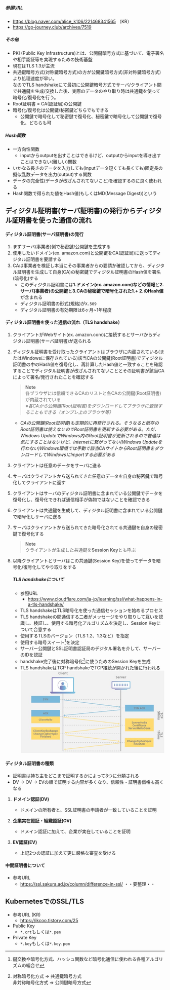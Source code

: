 ##### 参照URL
- https://blog.naver.com/alice_k106/221468341565 （KR）
- https://go-journey.club/archives/7519

##### その他
- PKI (Public Key Infrastructure)とは、公開鍵暗号方式に基づいて、電子署名や相手認証等を実現するための技術基盤
- 現在はTLS 1.3が主流
- 共通鍵暗号方式(対称鍵暗号方式)の方が公開鍵暗号方式(非対称鍵暗号方式)より処理速度が早い。  
  なのでTLS handshakeにて最初に公開鍵暗号方式でサーバ/クライアント間で共通鍵を生成/交換した後、実際のデータのやり取り時は共通鍵を使って暗号化/復号化を行う。
- Root証明書 = CA(認証局)の公開鍵
- 暗号化/復号化は公開鍵/秘密鍵どちらでもできる
  - 公開鍵で暗号化して秘密鍵で復号化、秘密鍵で暗号化して公開鍵で復号化、どちらも可

##### Hash関数
- 一方向性関数
  - inputからoutputを出すことはできるけど、outputからinputを導き出すことはできない(難しい)関数
- いかなる長さのデータを入力しても(inputデータ短くても長くても)固定長の擬似乱数データを出力(output)する関数
- データの完全性(データが改ざんされてないこと)を確認するのに良く使われる
- Hash関数で得られた値をHash値(もしくはMD(Message Digest))という

## ディジタル証明書(サーバ証明書)の発行からディジタル証明書を使った通信の流れ
#### ディジタル証明書(サーバ証明書)の発行
1. まずサーバ(事業者)側で秘密鍵/公開鍵を生成する
2. 使用したいドメイン(ex. amazon.com)と公開鍵をCA(認証局)に送ってディジタル証明書を要請する
3. CAは事業者を検証し本当にその事業者からの要請か確認してから、ディジタル証明書を生成して自身(CA)の秘密鍵でディジタル証明書のHash値を署名(暗号化)する
   - このディジタル証明書には**1.ドメイン(ex. amazon.com)などの情報**と**2.サーバ(事業者)の公開鍵**と**3.CAの秘密鍵で暗号化された1.+ 2.のHash値**が含まれる
   - ディジタル証明書の形式(規格)が`X.509`
   - ディジタル証明書の有効期限は6ヶ月~1年程度
#### ディジタル証明書を使った通信の流れ（TLS handshake）
1. クライアントがWebサイト(ex. amazon.com)に接続するとサーバからディジタル証明書(サーバ証明書)が送られる
2. ディジタル証明書を受け取ったクライアントはブラウザに内蔵されている(またはWindowsに保存されている)該当CAの公開鍵(Root証明書)でディジタル証明書の中のHash値を復号化し、再計算したHash値と一致することを確認することでディジタル証明書が改ざんされてないこととその証明書が該当CAによって署名/発行されたことを確認する
   > **Note**  
   > 各ブラウザには信頼できるCAのリストと各CAの公開鍵(Root証明書)が内蔵されている  
   > ※*各CAから公開鍵(Root証明書)をダウンロードしてブラウザに登録することもできる（オンプレ上のブラウザ等）*
   - *CAの公開鍵(Root証明書)も定期的に再発行される。そうなると既存のRoot証明書は使えないのでRoot証明書を更新する必要がある。ただ、Windows UpdateでWindows内のRoot証明書が更新されるので普通は気にすることはないけど、Internetに繋がってない(Windows Updateを行わない)Windows環境では手動で該当CAサイトからRoot証明書をダウンロードしてWindowsにImportする必要がある*
3. クライアントは任意のデータをサーバに送る
4. サーバはクライアントから送られてきた任意のデータを自身の秘密鍵で暗号化してクライアントに返す
5. クライアントはサーバのディジタル証明書に含まれている公開鍵でデータを復号化し、復号化できれば通信相手が偽物ではないことを確認できる
6. クライアントは共通鍵を生成して、ディジタル証明書に含まれている公開鍵で暗号化しサーバに送る
7. サーバはクライアントから送られてきた暗号化されてる共通鍵を自身の秘密鍵で復号化する
   > **Note**  
   > クライアントが生成した共通鍵を**Session Key**とも呼ぶ
8.  以降クライアントとサーバはこの共通鍵(Session Key)を使ってデータを暗号化/復号化してやり取りをする

    ##### TLS handshakeについて
    - 参照URL
        - https://www.cloudflare.com/ja-jp/learning/ssl/what-happens-in-a-tls-handshake/
    - TLS handshakeはTLS暗号化を使った通信セッションを始めるプロセス
    - TLS handshakeの間通信する二者がメッセージをやり取りして互いを認識し、検証し、使用する暗号化アルゴリズムを決定し、Session Keyについて合意する
    - 使用するTLSのバージョン（TLS 1.2、1.3など）を指定
    - 使用する暗号スイート[^1]を決定
    - サーバー公開鍵とSSL証明書認証局のデジタル署名を介して、サーバーのIDを認証
    - handshake完了後に対称暗号化[^2]に使うためのSession Keyを生成  
    [^1]:鍵交換や暗号化方式、ハッシュ関数など暗号化通信に使われる各種アルゴリズムの組合せ
    [^2]:対称暗号化方式 ⇒ 共通鍵暗号方式  
    非対称暗号化方式 ⇒ 公開鍵暗号方式
    - TLS handshakeはTCP handshakeでTCP接続が開かれた後に行われる
    ![TLS handshake](image/TLS-handshake.jpg)

#### ディジタル証明書の種類
- 証明書は持ち主をどこまで証明するかによって3つに分類される
- DV → OV → EVの順で証明する内容が多くなり、信頼性・証明書価格も高くなる

1. **ドメイン認証(DV)**
    - ドメインの所有者と、SSL証明書の申請者が一致していることを証明

2. **企業実在認証・組織認証(OV)**
    - ドメイン認証に加えて、企業が実在していることを証明

3. **EV認証(EV)**
    - 上記2つの認証に加えて更に厳格な審査を受ける

#### 中間証明書について
- 参考URL
  - https://ssl.sakura.ad.jp/column/difference-in-ssl/
・・要整理・・

## KubernetesでのSSL/TLS
- 参考URL (KR)
  - https://ikcoo.tistory.com/25
- Public Key
  - `*.crt`もしくは`*.pem`
- Private Key
  - `*.key`もしくは`*.key.pem`
